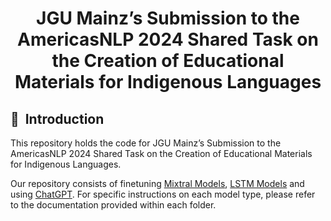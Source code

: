 
<div align="center">

# JGU Mainz’s Submission to the AmericasNLP 2024 Shared Task on the Creation of Educational Materials for Indigenous Languages

</div>

## 📌&nbsp;&nbsp;Introduction
This repository holds the code for JGU Mainz’s Submission to the AmericasNLP 2024 Shared Task on the Creation of Educational Materials for Indigenous Languages.

Our repository consists of finetuning [Mixtral Models](https://github.com/MinhDucBui/SharedTaskAmericasNLP2024/tree/main/llm-inflection), [LSTM Models](https://github.com/MinhDucBui/SharedTaskAmericasNLP2024/tree/main/yoyodyne-inflection) and using [ChatGPT](https://github.com/MinhDucBui/SharedTaskAmericasNLP2024/tree/main/ChatGPT). For specific instructions on each model type, please refer to the documentation provided within each folder.


